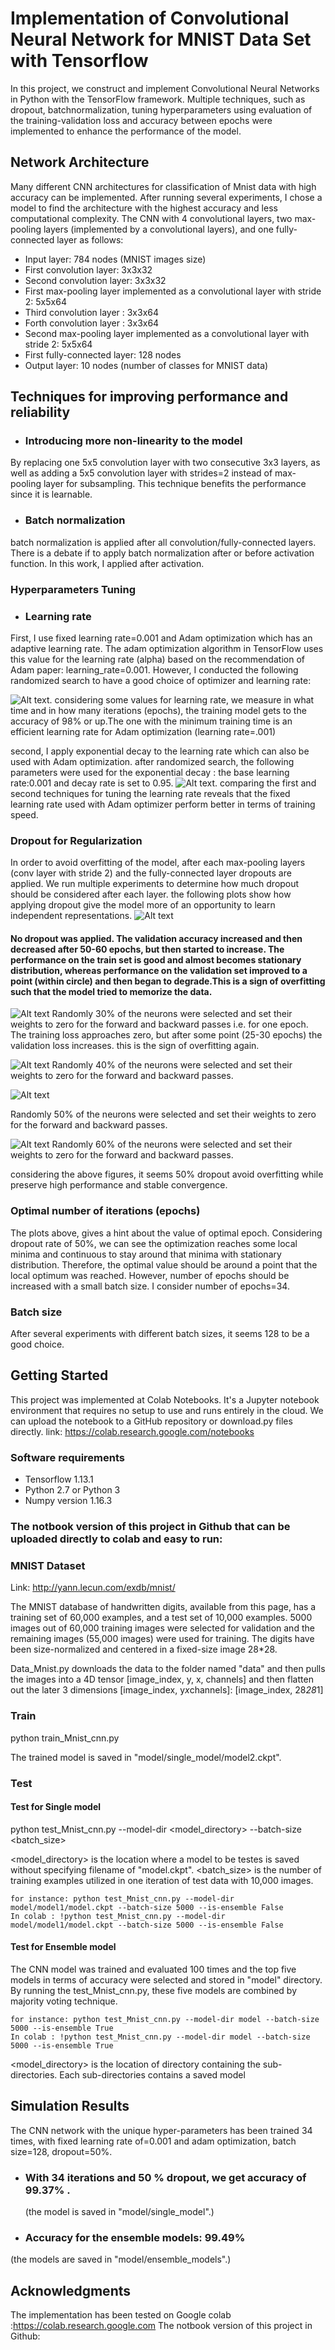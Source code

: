 # Implementation of Convolutional Neural Network for MNIST Data Set with Tensorflow

In this project, we construct and implement Convolutional Neural Networks in Python with the TensorFlow framework. Multiple techniques, such as dropout, batchnormalization, tuning hyperparameters using evaluation of the training-validation loss and accuracy between epochs  were implemented to enhance the performance of the model.

## Network Architecture

Many different CNN architectures for classification of Mnist data with high accuracy can be implemented. After running several experiments, I chose a model to find the architecture with the highest accuracy  and less computational complexity. The CNN with 4 convolutional layers,  two max-pooling layers (implemented by a convolutional layers), and one fully-connected layer  as follows:

  - Input layer: 784 nodes (MNIST images size)
  - First convolution layer: 3x3x32
  - Second convolution layer: 3x3x32
  - First max-pooling layer implemented as a convolutional layer with stride 2: 5x5x64
  - Third convolution layer : 3x3x64
  - Forth convolution layer : 3x3x64
  - Second max-pooling layer implemented as a convolutional layer with stride 2: 5x5x64
  - First fully-connected layer: 128 nodes 
  - Output layer: 10 nodes (number of classes for MNIST data)

  
## Techniques for improving performance and reliability

  - ### Introducing more non-linearity to the model
   By replacing one 5x5 convolution layer with two consecutive 3x3 layers, as well as adding a 5x5 convolution layer with strides=2 instead of max-pooling layer for subsampling. This technique benefits the performance since it is learnable.
  - ### Batch normalization 
 batch normalization is applied after all convolution/fully-connected layers. There is a debate if to apply batch normalization after or before activation function. In this work, I applied after activation.
   
### Hyperparameters Tuning
   - ### Learning rate
  First, I use fixed learning rate=0.001 and Adam optimization which has an adaptive learning rate. The adam optimization algorithm in TensorFlow uses this value for the learning rate (alpha) based on the recommendation of Adam paper: learning_rate=0.001. However, I conducted the following randomized search to have a good choice of optimizer and learning rate:

   ![Alt text](https://github.com/kadygithub/CNN_Mnist_tensorflew/blob/master/data/lr.png "fixed learning late with Adam optimization"). considering some values for learning rate, we measure in what time and in how many iterations (epochs), the training model gets to the accuracy of 98% or up.The one with the minimum training time is an efficient learning rate for Adam optimization (learning rate=.001)
    
   second, I  apply exponential decay to the learning rate which can also be used with Adam optimization.
   after randomized search, the following parameters were used for the exponential decay : the base learning rate:0.001 and decay rate is set to 0.95.
   ![Alt text](https://github.com/kadygithub/CNN_Mnist_tensorflew/blob/master/data/decay_lr.png "exponential learning late with Adam optimization"). 
  comparing the first and second techniques for tuning the learning rate reveals that the fixed learning rate used with Adam optimizer perform better in terms of training speed.

   
### Dropout for Regularization
 In order to avoid overfitting of the model, after each max-pooling layers (conv layer  with stride 2) and the fully-connected layer dropouts are applied. We run multiple experiments to determine how much dropout should be considered after each layer. the following plots show how applying dropout give the model more of an opportunity to learn independent representations.
  ![Alt text](https://github.com/kadygithub/CNN_Mnist_tensorflew/blob/master/data/NoDropout.png "no dropout")
 #### No dropout was applied. The validation accuracy increased and then decreased after 50-60 epochs, but then started to increase. The performance on the train set is good and almost becomes stationary distribution, whereas performance on the validation set improved to a point (within circle) and then began to degrade.This is a sign of overfitting such that the model tried to memorize the data. 
 
 
  ![Alt text](https://github.com/kadygithub/CNN_Mnist_tensorflew/blob/master/data/70.png "Dropout rate :30%")
  Randomly 30% of the neurons were selected and set their weights to zero for the forward and backward passes i.e. for one epoch.
  The training loss approaches zero, but after some point (25-30 epochs) the validation loss increases. this is the sign of  overfitting again.
 
 ![Alt text](https://github.com/kadygithub/CNN_Mnist_tensorflew/blob/master/data/40drop.png "Dropout rate :40%")
  Randomly 40% of the neurons were selected and set their weights to zero for the forward and backward passes.
 
 ![Alt text](https://github.com/kadygithub/CNN_Mnist_tensorflew/blob/master/data/50.png "Dropout rate :50%")

  Randomly 50% of the neurons were selected and set their weights to zero for the forward and backward passes.

![Alt text](https://github.com/kadygithub/CNN_Mnist_tensorflew/blob/master/data/40.png "Dropout rate :60%")
 Randomly 60% of the neurons were selected and set their weights to zero for the forward and backward passes.

considering the above figures, it seems 50% dropout avoid overfitting while preserve high performance and stable convergence.

  
### Optimal number of iterations (epochs) 
The plots above, gives a hint about the value of optimal epoch. Considering dropout rate of 50%, we can see the optimization reaches some local minima and continuous to stay around that minima with stationary distribution. Therefore, the optimal value should be around a point that the local optimum was reached. However, number of epochs should be increased with a small batch size. I consider number of epochs=34.

### Batch size
After several experiments with different batch sizes, it seems 128 to be a good choice.

## Getting Started
This project was implemented at Colab Notebooks. It's a Jupyter notebook environment that requires no setup to use and runs entirely in the cloud. We can upload the notebook to a GitHub repository or download.py files directly.
 link: https://colab.research.google.com/notebooks

### Software requirements
 - Tensorflow 1.13.1
 - Python 2.7 or Python 3
 - Numpy version 1.16.3

### The notbook version of this project in Github that can be uploaded directly to colab and easy to run:


### MNIST Dataset
Link: http://yann.lecun.com/exdb/mnist/

The MNIST database of handwritten digits, available from this page, has a training set of 60,000 examples, and a test set of 10,000 examples. 5000 images out of 60,000 training images were selected for validation and the remaining images (55,000 images) were used for training. The digits have been size-normalized and centered in a fixed-size image 28*28.

Data_Mnist.py downloads the data to the folder named "data" and then pulls the images into a 4D tensor [image_index, y, x, channels] and then flatten out the later 3 dimensions [image_index, y*x*channels]: [image_index, 28*28*1]


### Train

python train_Mnist_cnn.py

The trained model is saved in "model/single_model/model2.ckpt".

### Test

#### Test for Single model

python test_Mnist_cnn.py --model-dir <model_directory> --batch-size <batch_size> 

<model_directory> is the location where a model to be testes is saved without specifying filename of "model.ckpt".
<batch_size> is the number of training examples utilized in one iteration of test data with 10,000 images. 
```
for instance: python test_Mnist_cnn.py --model-dir model/model1/model.ckpt --batch-size 5000 --is-ensemble False
In colab : !python test_Mnist_cnn.py --model-dir model/model1/model.ckpt --batch-size 5000 --is-ensemble False
```
#### Test for Ensemble model

The CNN model was trained and evaluated 100 times and the top five models in terms of accuracy were selected and stored in "model" directory. By running the test_Mnist_cnn.py, these five models are combined by majority voting technique. 

```
for instance: python test_Mnist_cnn.py --model-dir model --batch-size 5000 --is-ensemble True 
In colab : !python test_Mnist_cnn.py --model-dir model --batch-size 5000 --is-ensemble True
```
<model_directory> is the location of directory containing the sub-directories. Each sub-directories contains a saved model

## Simulation Results

The CNN network with the unique hyper-parameters has been trained 34 times, with fixed learning rate of=0.001 and adam optimization, batch size=128, dropout=50%.

- ### With 34 iterations and 50 % dropout, we get accuracy of 99.37% .
  (the model is saved in "model/single_model".)
 
- ###  Accuracy for the ensemble models: 99.49% 
 (the models are saved in "model/ensemble_models".)


## Acknowledgments

The implementation has been tested on Google colab :https://colab.research.google.com
The notbook version of this project in Github: 
